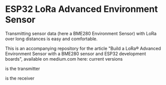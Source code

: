 # ESP32 LoRa Advanced Environment Sensor

Transmitting sensor data (here a BME280 Environment Sensor) with LoRa over long distances is easy and comfortable.

This is an accompanying repository for the article "Build a LoRa® Advanced Environment Sensor with a BME280 sensor and ESP32 development boards", available on medium.com here: 
current versions

 is the transmitter

 is the receiver

